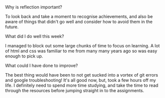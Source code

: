 Why is reflection important?

To look back and take a moment to recognise achievements, and also be aware of things that didn't go well and consider how to avoid them in the future.

What did I do well this week?

I managed to block out some large chunks of time to focus on learning. A lot of html and css was familiar to me from many many years ago so was easy enough to pick up.

What could I have done to improve?

The best thing would have been to not get sucked into a vortex of git errors and google troubleshooting! It's all good now, but, took a few hours off my life. I definitely need to spend more time studying, and take the time to read through the resources before jumping straight in to the assignments.